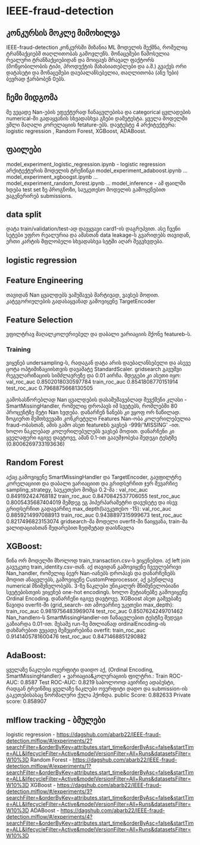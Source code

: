 # IEEE-fraud-detection
## კონკურსის მოკლე მიმოხილვა
IEEE-fraud-detection კონკურსში მიზანია ML მოდელის შექმნა, რომელიც ტრანზაქციებშ თაღლითობას გამოვლენს. მონაცემები წამოსულია რეალური ტრანზაქციებიდან და მოიცავს მრავალ ფაქტორს (მოწყობილობის ტიპი, პროდუქტის მახასიათებლები და ა.შ.) გვაქვს ორი დატასეტი და მონაცემები დაუბალანსებელია, თაღლითობა (ანუ 1ები) ბევრად ჭარბობენ 0ებს.
## ჩემი მიდგომა
მე ვეცადე Nan-ების ეფექტურად ჩანაცვლებისა და categorical ცვლადების numerical-ში გადაყვანის სხვადასხვა გზები დამეტესტა. ყველა მოდელში ვშლი მაღალი კორელაციის fetature-ებს. დავტესტე 4 არქიტექტურა: logistic regression
, Random Forest, XGBoost, ADABoost. 
## ფაილები
model_experiment_logistic_regression.ipynb - logistic regression არქიტექტურის მოდელის ტრენინგი
model_experiment_adaboost.ipynb ...
model_experiment_xgboogst.ipynb  ...
model_experiment_random_forest.ipynb ...
model_inference - ამ ფაილში ხდება test set ზე პროგნოზი, საუკეთესო მოდელის გამოყენებით ვაგენერირებ submissions. 

## data split
დატა train/validation/test-ად დავყვავი card1-ის დაგრუპვით. ასე ჩვენი სეტები უფრო რეალურია და ამასთან data leakage-ს გვარიდებს თავიდან, ერთი კარტის მფლობელი სხვადასხვა სეტში აღარ შეგვხვდება. 

## logistic regression

## Feature Engineering
თავიდან Nan ცვალდებს ვამუშავებ მარტივად, ვავსებ მოდით. კატეგორიულების გადასაყვანად გამოვიყენე TargetEncoder
## Feature Selection
ვფილტრავ მაღალკოლერიებულ და დაბალი ვარიაციის მქონე featureb-ს.

### Training
ვიყენებ undersampling-ს, რადაგან დატა არის დაუბალანსებელი და ასევე ცოტა ოპტიმიზაციისთვის დავამატე StandardScaler. gridsearch გავუშვი რეგულარიზაციის სიმძლავრეზე და 0.01 აირჩა. შდეგები კი ასეთი იყო:
val_roc_auc 0.8502018030597784
train_roc_auc 0.8541808770151914
test_roc_auc 0.7968875668130505

გამოსასწორებლად  Nan ცვალდების დასამუშავებლად შევქმენი კლასი - SmartMissingHandler, რომელიც დროპავს იმ სვეტებს, რომლებში 80 პროცენტზე მეტი Nan ხვდება. დანარჩენ ნანებს კი ვყოფ ორ ნაწილად. ზოგიერთ შემთხვევაში კონკრეტული Features Nan-ობა კოლერილებულია fraud-ობასთან, ამის გამო ასეთ featurebს ვავსებ -999/'MISSING' -ით. ხოლო ნაკლებად კოლერილებულებს ვავსებ მოდით. დანარჩენი კი ყველაფერი იგივე დავტოვე, ამან 0.1-ით გააუმჯობესა შედეგი ტესტზე (0.8006269733193636)


## Random Forest
აქაც გამოვიყენე SmartMissingHandler და TargetEncoder, გავფილტრე კორელაციით და დაბალი ვარიაციით და გრიდსერჩით ჯერ შევარჩიე sampling_strategy, საუკეთესო მომცა 0.2-მა :
val_roc_auc  0.849192424768182
train_roc_auc 0.8470842537706055
test_roc_auc 0.8005435687404019
შემდეგ ეგ ჰიპერპარამეტრი დავუსეტე და ისევ გრიდსერჩით გადავარჩიე max_depth(საუკეთესო -15):
val_roc_auc 0.8859214997088913
train_roc_auc 0.9438897315999673
test_roc_auc 0.8217496823153074
gridsearch-მა მოდელი overfit-ში წაიყვანა, train-მა ვალიდაციასთან შედარებით ზედმეტად დაისწავლა


## XGBoost:
წინა ორ მოდელში მხოლოდ train_transaction.csv-ს ვიყენებდი. აქ left join გავუკეთე train_identity.csv-თან. აქ თავიდან გამოვიყენე ჩვეულებრივი Nan_handler, რომელიც ბევრ Nan-იანებს დროპავს და დანარჩენებს მოდით ანაცვლებს, გამოვიყენე CustomPreprocessor, აქ ვჰენდლავ numerical მნიშვნელობებს. 3-ზე ნაკლები უნიკალურ მნიშვნელობიანი სვეტებისთვის ვიყენებ one-hot encodingს. ხოლო მეტიანებზე გამოვიყენე Ordinal Encoding. დანარჩენი იგივე დავტოვე. XGBoost ასეთ გაშვებაზე წავიდა overfit-ში (grid_search- ით ამოვარჩიე უკეთესი max_depth):
train_roc_auc 0.9819756483969074
test_roc_auc 0.8507624249701462
Nan_handlerი-ს SmartMissingHandler-ით ჩანაცვლებით ტესტზე შედეგი გაზიარდა 0.01-ით.
მესამე run-ზე მთლიანად ordinalEncoding-ის დახმარებით ვეცადე შემეცირებინა overfit: 
train_roc_auc 0.9141405781600476
test_roc_auc 0.8471468851290882

## AdaBoost:
ყველაზე ნაკლები ოვერფიტი დაიდო აქ, (Ordinal Encoding, SmartMissingHandler) + ვარიაცია&კოლერაციის ფილტრი.:
Train ROC-AUC: 0.8587
Test ROC-AUC: 0.8219
საბოლოოდ ავირჩიე ადაბუსტი, რადგან ტრეინშიც ყველაზე ნაკლები ოვერფიტი დადო და submission-ის გაკეთებისასაც ნორმალური ქულა ჰქონდა.
public Score: 0.882633
Private score: 0.858907

## mlflow tracking - ბმულები
logistic regression - https://dagshub.com/abarb22/IEEE-fraud-detection.mlflow/#/experiments/2?searchFilter=&orderByKey=attributes.start_time&orderByAsc=false&startTime=ALL&lifecycleFilter=Active&modelVersionFilter=All+Runs&datasetsFilter=W10%3D
Random Forest - https://dagshub.com/abarb22/IEEE-fraud-detection.mlflow/#/experiments/1?searchFilter=&orderByKey=attributes.start_time&orderByAsc=false&startTime=ALL&lifecycleFilter=Active&modelVersionFilter=All+Runs&datasetsFilter=W10%3D
XGBoost - https://dagshub.com/abarb22/IEEE-fraud-detection.mlflow/#/experiments/3?searchFilter=&orderByKey=attributes.start_time&orderByAsc=false&startTime=ALL&lifecycleFilter=Active&modelVersionFilter=All+Runs&datasetsFilter=W10%3D
ADABoost - https://dagshub.com/abarb22/IEEE-fraud-detection.mlflow/#/experiments/4?searchFilter=&orderByKey=attributes.start_time&orderByAsc=false&startTime=ALL&lifecycleFilter=Active&modelVersionFilter=All+Runs&datasetsFilter=W10%3D
